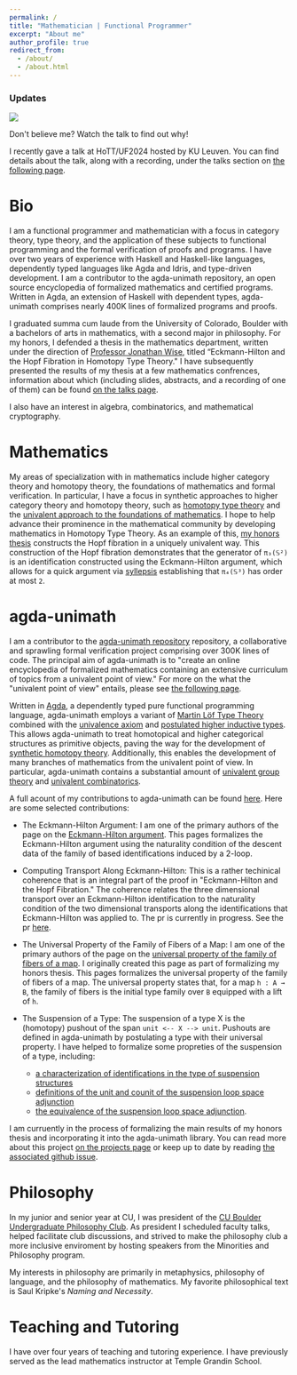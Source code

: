 ```yaml
---
permalink: /
title: "Mathematician | Functional Programmer"
excerpt: "About me"
author_profile: true
redirect_from: 
  - /about/
  - /about.html
---
```


### Updates
<img src="{{site.url}}/images/eckmann-hilton-in-my-hopf-fibration.jpg" style="display: block; margin: auto;" />

Don't believe me? Watch the talk to find out why!

I recently gave a talk at HoTT/UF2024 hosted by KU Leuven. You can find details about the talk, along with a recording, under the talks section on [the following page](https://morphismz.github.io/talks/2024-04-03-hottuf).

Bio
======
I am a functional programmer and mathematician with a focus in category theory, type theory, and the application of these subjects to functional programming and the formal verification of proofs and programs. I have over two years of experience with Haskell and Haskell-like languages, dependently typed languages like Agda and Idris, and type-driven development. I am a contributor to the agda-unimath repository, an open source encyclopedia of formalized mathematics and certified programs. Written in Agda, an extension of Haskell with dependent types, agda-unimath comprises nearly 400K lines of formalized programs and proofs.

I graduated summa cum laude from the University of Colorado, Boulder with a bachelors of arts in mathematics, with a second major in philosophy. For my honors, I defended a thesis in the mathematics department, written under the direction of [Professor Jonathan Wise](https://math.colorado.edu/~jonathan.wise/), titled “Eckmann-Hilton and the Hopf Fibration in Homotopy Type Theory." I have subsequently presented the results of my thesis at a few mathematics confrences, information about which (including slides, abstracts, and a recording of one of them) can be found [on the talks page](https://morphismz.github.io/talks).

I also have an interest in algebra, combinatorics, and mathematical cryptography.


Mathematics
======
My areas of specialization with in mathematics include higher category theory and homotopy theory, the foundations of mathematics and formal verification. In particular, I have a focus in synthetic approaches to higher category theory and homotopy theory, such as [homotopy type theory](https://en.wikipedia.org/wiki/Homotopy_type_theory) and the [univalent approach to the foundations of mathematics](https://en.wikipedia.org/wiki/Univalent_foundations). I hope to help advance their prominence in the mathematical community by developing mathematics in Homotopy Type Theory. As an example of this, [my honors thesis](https://morphismz.github.io/publication/2023-04-06-honors-thesis) constructs the Hopf fibration in a uniquely univalent way. This construction of the Hopf fibration demonstrates that the generator of `π₃(𝕊²)` is an identification constructed using the Eckmann-Hilton argument, which allows for a quick argument via [syllepsis](https://arxiv.org/abs/2107.14283) establishing that `π₄(𝕊³)` has order at most `2`.

agda-unimath
======
I am a contributor to the [agda-unimath repository](https://unimath.github.io/agda-unimath/) repository, a collaborative and sprawling formal verification project comprising over 300K lines of code. The principal aim of agda-unimath is to "create an online encyclopedia of formalized mathematics containing an extensive curriculum of topics from a univalent point of view." For more on the what the "univalent point of view" entails, please see [the following page](https://en.wikipedia.org/wiki/Univalent_foundations).

Written in [Agda](https://agda.readthedocs.io/en/v2.6.4.3/getting-started/what-is-agda.html), a dependently typed pure functional programming language, agda-unimath employs a variant of [Martin Löf Type Theory](https://ncatlab.org/nlab/show/Martin-L%C3%B6f+dependent+type+theory) combined with the [univalence axiom](https://ncatlab.org/nlab/show/univalence+axiom) and [postulated higher inductive types](https://ncatlab.org/nlab/show/higher+inductive+type). This allows agda-unimath to treat homotopical and higher categorical structures as primitive objects, paving the way for the development of [synthetic homotopy theory](https://unimath.github.io/agda-unimath/synthetic-homotopy-theory.html). Additionally, this enables the development of many branches of mathematics from the univalent point of view. In particular, agda-unimath contains a substantial amount of [univalent group theory](https://unimath.github.io/agda-unimath/group-theory.html) and [univalent combinatorics](https://unimath.github.io/agda-unimath/univalent-combinatorics.html).

A full acount of my contributions to agda-unimath can be found [here](https://github.com/UniMath/agda-unimath/pulls?q=is%3Apr+is%3Aclosed+author%3Amorphismz). Here are some selected contributions:

- The Eckmann-Hilton Argument: I am one of the primary authors of the page on the [Eckmann-Hilton argument](https://unimath.github.io/agda-unimath/synthetic-homotopy-theory.eckmann-hilton-argument.html?highlight=eckmann#the-eckmann-hilton-argument). This pages formalizes the Eckmann-Hilton argument using the naturality condition of the descent data of the family of based identifications induced by a 2-loop.

- Computing Transport Along Eckmann-Hilton: This is a rather techinical coherence that is an integral part of the proof in "Eckmann-Hilton and the Hopf Fibration." The coherence relates the three dimensional transport over an Eckmann-Hilton identification to the naturality condition of the two dimensional transports along the identifications that Eckmann-Hilton was applied to. The pr is currently in progress. See the pr [here](https://github.com/UniMath/agda-unimath/pull/1133).

- The Universal Property of the Family of Fibers of a Map: I am one of the primary authors of the page on the [universal property of the family of fibers of a map](https://unimath.github.io/agda-unimath/foundation.universal-property-family-of-fibers-of-maps.html). I originally created this page as part of formalizing my honors thesis. This pages formalizes the universal property of the family of fibers of a map. The universal property states that, for a map `h : A → B`, the family of fibers is the initial type family over `B` equipped with a lift of `h`.

- The Suspension of a Type: The suspension of a type X is the (homotopy) pushout of the span `unit <-- X --> unit`. Pushouts are defined in agda-unimath by postulating a type with their universal property. I have helped to formalize some propreties of the suspension of a type, including:
  - [a characterization of identifications in the type of suspension structures](https://unimath.github.io/agda-unimath/synthetic-homotopy-theory.suspensions-of-types.html#4783)
  - [definitions of the unit and counit of the suspension loop space adjunction](https://unimath.github.io/agda-unimath/synthetic-homotopy-theory.suspensions-of-types.html#15436)
  - [the equivalence of the suspension loop space adjunction](https://unimath.github.io/agda-unimath/synthetic-homotopy-theory.suspensions-of-types.html#18007).

I am curruently in the process of formalizing the main results of my honors thesis and incorporating it into the agda-unimath library. You can read more about this project [on the projects page](https://morphismz.github.io/projects/2023-eh-hopf) or keep up to date by reading [the associated github issue](https://github.com/UniMath/agda-unimath/issues/702). 

Philosophy
======
In my junior and senior year at CU, I was president of the [CU Boulder Undergraduate Philosophy Club](https://www.colorado.edu/philosophy/events/undergraduate-philosophy-club). As president I scheduled faculty talks, helped facilitate club discussions, and strived to make the philosophy club a more inclusive enviroment by hosting speakers from the Minorities and Philosophy program.

My interests in philosophy are primarily in metaphysics, philosophy of language, and the philosophy of mathematics. My favorite philosophical text is Saul Kripke's *Naming and Necessity*.

Teaching and Tutoring
======
I have over four years of teaching and tutoring experience. I have previously served as the lead mathematics instructor at Temple Grandin School.